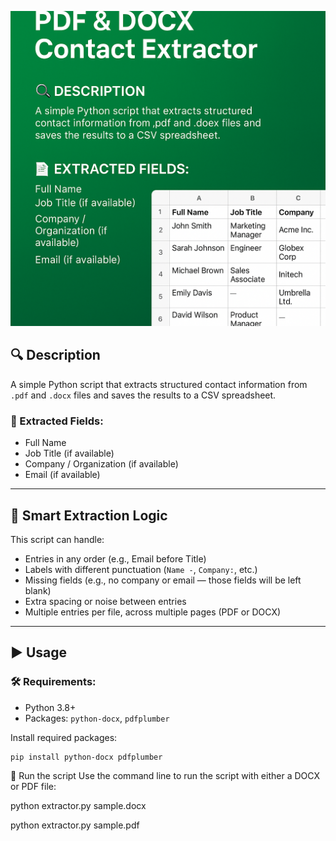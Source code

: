 ![Project Banner](img.png)


## 🔍 Description
A simple Python script that extracts structured contact information from `.pdf` and `.docx` files and saves the results to a CSV spreadsheet.

### 🧾 Extracted Fields:
- Full Name
- Job Title (if available)
- Company / Organization (if available)
- Email (if available)

---

## 🧠 Smart Extraction Logic

This script can handle:

- Entries in any order (e.g., Email before Title)  
- Labels with different punctuation (`Name -`, `Company:`, etc.)  
- Missing fields (e.g., no company or email — those fields will be left blank)  
- Extra spacing or noise between entries  
- Multiple entries per file, across multiple pages (PDF or DOCX)

---

## ▶️ Usage

### 🛠 Requirements:
- Python 3.8+
- Packages: `python-docx`, `pdfplumber`

Install required packages:

```bash
pip install python-docx pdfplumber


```
🚀 Run the script
Use the command line to run the script with either a DOCX or PDF file:

python extractor.py sample.docx

python extractor.py sample.pdf
